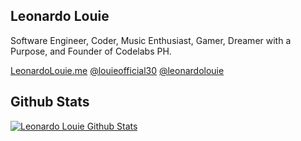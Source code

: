 ## Leonardo Louie

Software Engineer, Coder, Music Enthusiast, Gamer, Dreamer with a Purpose, and Founder of Codelabs PH.

[LeonardoLouie.me](http://leonardo-louie.me/)
[@louieofficial30](https://twitter.com/louieofficial30)
[@leonardolouie](https://www.instagram.com/leonardolouie/)

## Github Stats

[![Leonardo Louie Github Stats](https://readme-stats.warengonzaga.com/api?username=leonardolouie&show_icons=true&count_private=true)]()
